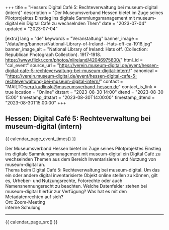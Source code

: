 +++
title = "Hessen: Digital Café 5: Rechteverwaltung bei museum-digital (intern)"
description = "Der Museumsverband Hessen bietet im Zuge seines Pilotprojektes Einstieg ins digitale Sammlungsmanagement mit museum-digital ein Digital Café zu wechselnden Them"
date = "2023-07-04"
updated = "2023-07-04"

[extra]
lang = "de"
keywords = "Veranstaltung"
banner_image = "/data/img/banners/National-Library-of-Ireland--Hats-off-ca-1918.jpg"
banner_image_alt = "National Library of Ireland:  Hats off. (Collection: Republican Photograph Collection). 1917-1918. https://www.flickr.com/photos/nlireland/42046975600/"
html_id = "cal_event"
source_url = "https://verein.museum-digital.de/event/hessen-digital-cafe-5-rechteverwaltung-bei-museum-digital-intern/"
canonical = "https://verein.museum-digital.de/event/hessen-digital-cafe-5-rechteverwaltung-bei-museum-digital-intern/"
contact = "MAILTO:vera.kudlinski@museumsverband-hessen.de"
contact_is_link = true
location = "Online"
dtstart = "2023-08-30 14:00"
dtend = "2023-08-30 15:00"
timestamp_dtstart = "2023-08-30T14:00:00"
timestamp_dtend = "2023-08-30T15:00:00"
+++

## Hessen: Digital Café 5: Rechteverwaltung bei museum-digital (intern)

{{ calendar_page_event_times() }}

Der Museumsverband Hessen bietet im Zuge seines Pilotprojektes Einstieg ins digitale Sammlungsmanagement mit museum-digital ein Digital Café zu wechselnden Themen aus dem Bereich Inventarisieren und Nutzung von museum-digital an. <br />
Thema beim Digital Café 5: Rechteverwaltung bei museum-digital. Um das ein oder andere digital inventarisierte Objekt online stellen zu können, gilt es, Urheber- und Nutzungsrechte, Fotorechte oder auch Namensnennungsrecht zu beachten. Welche Datenfelder stehen bei museum-digital hierfür zur Verfügung? Was hat es mit den Metadatenrechten auf sich? <br />
Ort: Zoom-Meeting<br />
interne Schulung

----

{{ calendar_page_src() }}